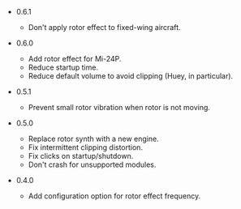 - 0.6.1
  - Don't apply rotor effect to fixed-wing aircraft.

- 0.6.0
  - Add rotor effect for Mi-24P.
  - Reduce startup time.
  - Reduce default volume to avoid clipping (Huey, in particular).

- 0.5.1
  - Prevent small rotor vibration when rotor is not moving.

- 0.5.0
  - Replace rotor synth with a new engine.
  - Fix intermittent clipping distortion.
  - Fix clicks on startup/shutdown.
  - Don't crash for unsupported modules.

- 0.4.0
  - Add configuration option for rotor effect frequency.